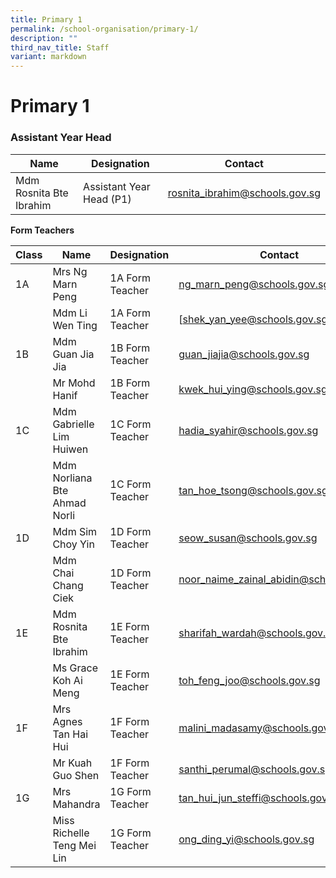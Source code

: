 ```yaml
---
title: Primary 1
permalink: /school-organisation/primary-1/
description: ""
third_nav_title: Staff
variant: markdown
---
```

# **Primary 1**

### Assistant Year Head



| Name | Designation | Contact |
| -------- | -------- | -------- 
| Mdm Rosnita Bte Ibrahim     |  Assistant Year Head (P1)  | [rosnita_ibrahim@schools.gov.sg](rosnita_ibrahim@schools.gov.sg)    |

**Form Teachers**


| Class | Name | Designation | Contact | 
| -------- | -------- | -------- |-------- |
| 1A | Mrs Ng Marn Peng     |  1A Form Teacher	    |  ng_marn_peng@schools.gov.sg
| | Mdm Li Wen Ting |	1A Form Teacher	| [shek_yan_yee@schools.gov.sgXXchange
|1B	| Mdm Guan Jia Jia	| 1B Form Teacher	|guan_jiajia@schools.gov.sg
| |Mr Mohd Hanif	|1B Form Teacher|	kwek_hui_ying@schools.gov.sgXXchange
|1C	|Mdm Gabrielle Lim Huiwen  |	1C Form Teacher	| [hadia_syahir@schools.gov.sg](hadia_syahir@schools.gov.sg) |
| | Mdm Norliana Bte Ahmad Norli|	1C Form Teacher	| [tan_hoe_tsong@schools.gov.sg](tan_hoe_tsong@schools.gov.sg) |
| 1D |	Mdm Sim Choy Yin |	1D Form Teacher	| [seow_susan@schools.gov.sg](seow_susan@schools.gov.sg) |
| | Mdm Chai Chang Ciek	| 1D Form Teacher	| [noor_naime_zainal_abidin@schools.gov.sg](noor_naime_zainal_abidin@schools.gov.sg) |
| 1E	| Mdm Rosnita Bte Ibrahim |	1E Form Teacher	| [sharifah_wardah@schools.gov.sg](sharifah_wardah@schools.gov.sg) |
| | Ms Grace Koh Ai Meng	| 1E Form Teacher	| [toh_feng_joo@schools.gov.sg](toh_feng_joo@schools.gov.sg) |
| 1F |	Mrs Agnes Tan Hai Hui |	1F Form Teacher	| [malini_madasamy@schools.gov.sg](malini_madasamy@schools.gov.sg) |
||Mr Kuah Guo Shen |	1F Form Teacher	|[santhi_perumal@schools.gov.sg](santhi_perumal@schools.gov.sg)|
|1G	| Mrs Mahandra  |	1G Form Teacher	| [tan_hui_jun_steffi@schools.gov.sg](tan_hui_jun_steffi@schools.gov.sg) |
| | Miss Richelle Teng Mei Lin	| 1G Form Teacher	|[ong_ding_yi@schools.gov.sg](ong_ding_yi@schools.gov.sg) |